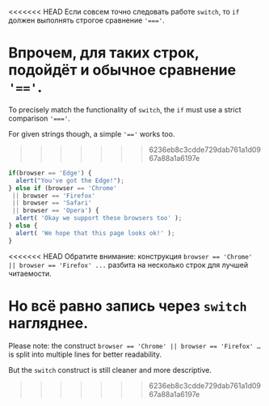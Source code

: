 <<<<<<< HEAD
Если совсем точно следовать работе `switch`, то `if` должен выполнять строгое сравнение `'==='`.

Впрочем, для таких строк, подойдёт и обычное сравнение `'=='`.
=======
To precisely match the functionality of `switch`, the `if` must use a strict comparison `'==='`.

For given strings though, a simple `'=='` works too.
>>>>>>> 6236eb8c3cdde729dab761a1d0967a88a1a6197e

```js no-beautify
if(browser == 'Edge') {
  alert("You've got the Edge!");
} else if (browser == 'Chrome'
 || browser == 'Firefox'
 || browser == 'Safari'
 || browser == 'Opera') {
  alert( 'Okay we support these browsers too' );
} else {
  alert( 'We hope that this page looks ok!' );
}
```

<<<<<<< HEAD
Обратите внимание: конструкция `browser == 'Chrome' || browser == 'Firefox' ...` разбита на несколько строк для лучшей читаемости.

Но всё равно запись через `switch` нагляднее.
=======
Please note: the construct `browser == 'Chrome' || browser == 'Firefox' …` is split into multiple lines for better readability.

But the `switch` construct is still cleaner and more descriptive.
>>>>>>> 6236eb8c3cdde729dab761a1d0967a88a1a6197e
